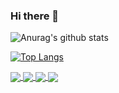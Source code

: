 ### Hi there 👋

![Anurag's github stats](https://github-readme-stats.vercel.app/api?username=ahmedbesbes&show_icons=true&theme=dracula)


[![Top Langs](https://github-readme-stats.vercel.app/api/top-langs/?username=ahmedbesbes&hide=html&layout=compact&theme=dracula)](https://github.com/ahmedbesbes/github-readme-stats)


<a href="https://github.com/ahmedbesbes/cartoonify">
  <!-- Change the `github-readme-stats.anuraghazra1.vercel.app` to `github-readme-stats.vercel.app`  -->
  <img align="center" src="https://github-readme-stats.vercel.app/api/pin/?username=ahmedbesbes&repo=cartoonify&theme=tokyonight" />
</a>    
<a href="https://github.com/ahmedbesbes/character-based-cnn">
  <!-- Change the `github-readme-stats.anuraghazra1.vercel.app` to `github-readme-stats.vercel.app`  -->
  <img align="center" src="https://github-readme-stats.vercel.app/api/pin/?username=ahmedbesbes&repo=character-based-cnn&theme=tokyonight" />
</a>

<a href="https://github.com/ahmedbesbes/Neural-Network-from-scratch">
  <!-- Change the `github-readme-stats.anuraghazra1.vercel.app` to `github-readme-stats.vercel.app`  -->
  <img align="center" src="https://github-readme-stats.vercel.app/api/pin/?username=ahmedbesbes&repo=Neural-Network-from-scratch&theme=tokyonight" />
</a>    

<a href="https://github.com/ahmedbesbes/mrnet">
  <!-- Change the `github-readme-stats.anuraghazra1.vercel.app` to `github-readme-stats.vercel.app`  -->
  <img align="center" src="https://github-readme-stats.vercel.app/api/pin/?username=ahmedbesbes&repo=mrnet&theme=tokyonight" />
</a>

